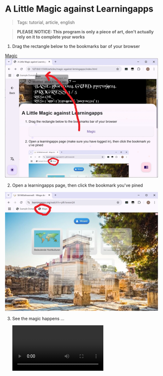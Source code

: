 # A Little Magic against Learningapps

> Tags: tutorial, article, english

> **PLEASE NOTICE: This program is only a piece of art, don't actually rely on it to complete your works**

1. Drag the rectangle below to the bookmarks bar of your browser

<a href="https://xiuhengwu.github.io/articles/magic-against-lerningapps/index.html">Magic</a>
<img src="step-1.webp" alt="Drag and Drop">

2. Open a learningapps page, then click the bookmark you've pined

<img src="step-2.webp" alt="Open Learningapps">

3. See the magic happens ...

   <video src="step-3.mp4">